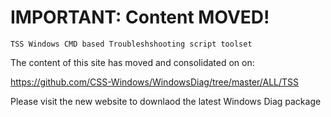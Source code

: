 # IMPORTANT: Content MOVED!
`TSS Windows CMD based Troubleshshooting script toolset`

The content of this site has moved and consolidated on on:

https://github.com/CSS-Windows/WindowsDiag/tree/master/ALL/TSS

Please visit the new website to downlaod the latest Windows Diag package
